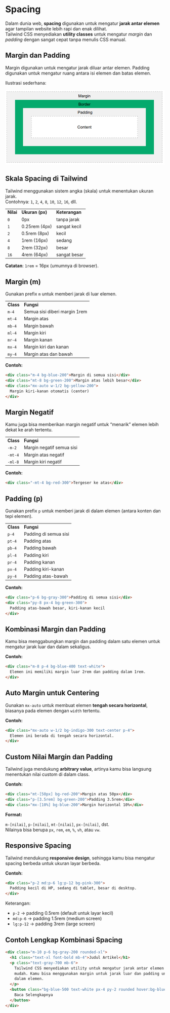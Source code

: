 # Spacing

Dalam dunia web, **spacing** digunakan untuk mengatur **jarak antar elemen** agar tampilan website lebih rapi dan enak dilihat.  
Tailwind CSS menyediakan **utility classes** untuk mengatur _margin_ dan _padding_ dengan sangat cepat tanpa menulis CSS manual.

## Margin dan Padding

Margin digunakan untuk mengatur jarak diluar antar elemen. Padding digunakan untuk mengatur ruang antara isi elemen dan batas elemen.

Ilustrasi sederhana:

![margin-padding](/images/margin-padding.png)

## Skala Spacing di Tailwind

Tailwind menggunakan sistem angka (skala) untuk menentukan ukuran jarak.  
Contohnya: `1`, `2`, `4`, `8`, `10`, `12`, `16`, dll.

<table><tbody><tr><td><strong>Nilai</strong></td><td><strong>Ukuran (px)</strong></td><td><strong>Keterangan</strong></td></tr><tr><td><code>0</code></td><td>0px</td><td>tanpa jarak</td></tr><tr><td><code>1</code></td><td>0.25rem (4px)</td><td>sangat kecil</td></tr><tr><td><code>2</code></td><td>0.5rem (8px)</td><td>kecil</td></tr><tr><td><code>4</code></td><td>1rem (16px)</td><td>sedang</td></tr><tr><td><code>8</code></td><td>2rem (32px)</td><td>besar</td></tr><tr><td><code>16</code></td><td>4rem (64px)</td><td>sangat besar</td></tr></tbody></table>

**Catatan**: `1rem` = 16px (umumnya di browser).

## Margin (m)

Gunakan prefix `m` untuk memberi jarak di luar elemen.

<table><tbody><tr><td><strong>Class</strong></td><td><strong>Fungsi</strong></td></tr><tr><td><code>m-4</code></td><td>Semua sisi diberi margin 1rem</td></tr><tr><td><code>mt-4</code></td><td>Margin atas</td></tr><tr><td><code>mb-4</code></td><td>Margin bawah</td></tr><tr><td><code>ml-4</code></td><td>Margin kiri</td></tr><tr><td><code>mr-4</code></td><td>Margin kanan</td></tr><tr><td><code>mx-4</code></td><td>Margin kiri dan kanan</td></tr><tr><td><code>my-4</code></td><td>Margin atas dan bawah</td></tr></tbody></table>

**Contoh:**

```html
<div class="m-4 bg-blue-200">Margin di semua sisi</div>
<div class="mt-8 bg-green-200">Margin atas lebih besar</div>
<div class="mx-auto w-1/2 bg-yellow-200">
  Margin kiri-kanan otomatis (center)
</div>
```

## Margin Negatif

Kamu juga bisa memberikan margin negatif untuk “menarik” elemen lebih dekat ke arah tertentu.

<table><tbody><tr><td><strong>Class</strong></td><td><strong>Fungsi</strong></td></tr><tr><td><code>-m-2</code></td><td>Margin negatif semua sisi</td></tr><tr><td><code>-mt-4</code></td><td>Margin atas negatif</td></tr><tr><td><code>-ml-8</code></td><td>Margin kiri negatif</td></tr></tbody></table>

**Contoh:**

```html
<div class="-mt-4 bg-red-300">Tergeser ke atas</div>
```

## Padding (p)

Gunakan prefix `p` untuk memberi jarak di dalam elemen (antara konten dan tepi elemen).

<table><tbody><tr><td><strong>Class</strong></td><td><strong>Fungsi</strong></td></tr><tr><td><code>p-4</code></td><td>Padding di semua sisi</td></tr><tr><td><code>pt-4</code></td><td>Padding atas</td></tr><tr><td><code>pb-4</code></td><td>Padding bawah</td></tr><tr><td><code>pl-4</code></td><td>Padding kiri</td></tr><tr><td><code>pr-4</code></td><td>Padding kanan</td></tr><tr><td><code>px-4</code></td><td>Padding kiri-kanan</td></tr><tr><td><code>py-4</code></td><td>Padding atas-bawah</td></tr></tbody></table>

**Contoh:**

```html
<div class="p-6 bg-gray-300">Padding di semua sisi</div>
<div class="py-8 px-4 bg-green-300">
  Padding atas-bawah besar, kiri-kanan kecil
</div>
```

## Kombinasi Margin dan Padding

Kamu bisa menggabungkan margin dan padding dalam satu elemen untuk mengatur jarak luar dan dalam sekaligus.

**Contoh:**

```html
<div class="m-8 p-4 bg-blue-400 text-white">
  Elemen ini memiliki margin luar 2rem dan padding dalam 1rem.
</div>
```

## Auto Margin untuk Centering

Gunakan `mx-auto` untuk membuat elemen **tengah secara horizontal**, biasanya pada elemen dengan `width` tertentu.

**Contoh:**

```html
<div class="mx-auto w-1/2 bg-indigo-300 text-center p-4">
  Elemen ini berada di tengah secara horizontal.
</div>
```

## Custom Nilai Margin dan Padding

Tailwind juga mendukung **arbitrary value**, artinya kamu bisa langsung menentukan nilai custom di dalam class.

**Contoh:**

```html
<div class="mt-[50px] bg-red-200">Margin atas 50px</div>
<div class="p-[3.5rem] bg-green-200">Padding 3.5rem</div>
<div class="mx-[10%] bg-blue-200">Margin horizontal 10%</div>
```

**Format:**

`m-[nilai]`, `p-[nilai]`, `mt-[nilai]`, `px-[nilai]`, dst.  
Nilainya bisa berupa `px`, `rem`, `em`, `%`, `vh`, atau `vw`.

## Responsive Spacing

Tailwind mendukung **responsive design**, sehingga kamu bisa mengatur spacing berbeda untuk ukuran layar berbeda.

**Contoh:**

```html
<div class="p-2 md:p-6 lg:p-12 bg-pink-300">
  Padding kecil di HP, sedang di tablet, besar di desktop.
</div>
```

Keterangan:

- `p-2` → padding 0.5rem (default untuk layar kecil)
- `md:p-6` → padding 1.5rem (medium screen)
- `lg:p-12` → padding 3rem (large screen)

## Contoh Lengkap Kombinasi Spacing

```html
<div class="m-10 p-6 bg-gray-200 rounded-xl">
  <h1 class="text-xl font-bold mb-4">Judul Artikel</h1>
  <p class="text-gray-700 mb-6">
    Tailwind CSS menyediakan utility untuk mengatur jarak antar elemen dengan
    mudah. Kamu bisa menggunakan margin untuk jarak luar dan padding untuk jarak
    dalam elemen.
  </p>
  <button class="bg-blue-500 text-white px-4 py-2 rounded hover:bg-blue-600">
    Baca Selengkapnya
  </button>
</div>
```
